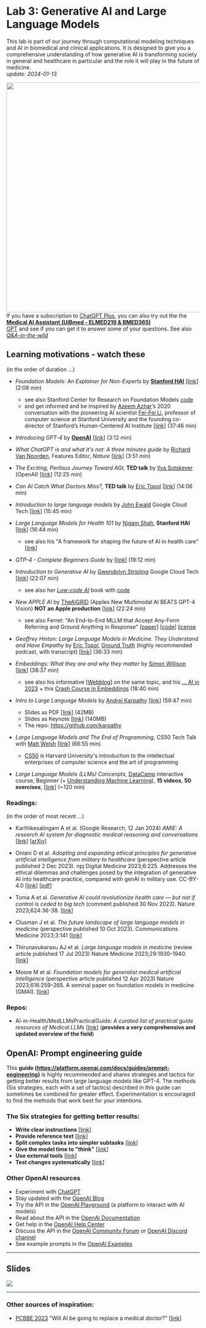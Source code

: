 # Lab 3: Generative AI and Large Language Models

This lab is part of our journey through computational modeling techniques and AI in biomedical and clinical applications. It is designed to give you a comprehensive understanding of how generative AI is transforming society in general and healthcare in particular and the role it will play in the future of medicine.<br>  _update: 2024-01-13_


<!-- ![img](../assets/GPT-MedAI.png)<br> -->
<img src="../assets/GPT-MedAI.png" width="600"><br>
If you have a subscription to [ChatGPT Plus](https://openai.com/blog/chatgpt-plus), you can also try out the the [**Medical AI Assistant (UiBmed - ELMED219 & BMED365)**](https://chat.openai.com/g/g-d90dfN17H-medical-ai-assistant-uibmed-elmed219-bmed365) <br> [GPT](https://openai.com/blog/introducing-gpts) and see if you can get it to answer some of your questions. See also [_Q&A-in-the-wild_](./Q&A-in-the-wild.md)

## Learning motivations - watch these
(in the order of duration ...)

- _Foundation Models: An Explainer for Non-Experts_ by [**Stanford HAI**](https://crfm.stanford.edu) [[link](https://youtu.be/kK3NmQT241w)] (2:08 min)
   - see also Stanford Center for Research on Foundation Models [code](https://github.com/stanford-crfm)
   - and get informed and be inspired by [Azeem Azhar](https://www.linkedin.com/in/azhar/?originalSubdomain=uk)’s 2020 conversation with the pioneering AI scientist [Fei-Fei Li](https://en.wikipedia.org/wiki/Fei-Fei_Li), professor of computer science at Stanford University and the founding co-director of Stanford’s Human-Centered AI Institute [[link](https://hbr.org/podcast/2023/11/azeems-picks-the-promise-of-ai-with-fei-fei-li)] (37:46 min)

- _Introducing GPT-4_ by [**OpenAI**](https://openai.com) [[link](https://www.youtube.com/watch?v=--khbXchTeE)] (3:12 min)

- _What ChatGPT is and what it's not: A three minutes guide_ by [Richard Van Noorden](https://www.linkedin.com/in/richard-van-noorden), Features Editor, _Nature_  [[link](https://youtu.be/f70ME-IfeMU)] (3:51 min)
  
- _The Exciting, Perilous Journey Toward AGI_, **TED talk** by [Ilya Sutskever](https://en.wikipedia.org/wiki/Ilya_Sutskever) (OpenAI) [[link](https://www.youtube.com/watch?v=SEkGLj0bwAU)] (12:25 min)

- _Can AI Catch What Doctors Miss?_,  **TED talk** by [Eric Topol](https://www.scripps.edu/faculty/topol) [[link](https://www.youtube.com/watch?v=ll5LY7wI_Xc)] (14:06 min)

- _Introduction to large language models_ by [John Ewald](https://www.linkedin.com/in/ewaldjohn) Google Cloud Tech [[link](https://www.youtube.com/watch?v=zizonToFXDs)] (15:45 min)

- _Large Language Models for Health 101_ by [Nigam Shah](https://profiles.stanford.edu/nigam-shah),  **Stanford HAI**  [[link](https://www.youtube.com/watch?v=b88FZYNJdIk)] (16:44 min)
  - see also his "A framework for shaping the future of AI in health care" [[link](https://shahlab.stanford.edu)]

- _GTP-4 - Complete Beginners Guide_ by   [[link](https://www.youtube.com/watch?v=T4GA0z6ccmo)]  (19:12 min)
  
- _Introduction to Generative AI_ by [Gwendolyn Stripling](https://www.linkedin.com/in/gwendolyn-stripling)  Google Cloud Tech [[link](https://www.youtube.com/watch?v=G2fqAlgmoPo)]   (22:07 min)
  - see also her [_Low-code AI_](https://www.amazon.com/dp/1098146824/ref=tsm_1_fb_lk) book with [code](https://github.com/maabel0712/low-code-ai)

- _New APPLE AI_ by [TheAIGRID](https://theaigrid.com)  (Apples New Multimodal AI BEATS GPT-4 Vision) **NOT an Apple production** [[link](https://youtu.be/utTtrwW9GpM)] (22:24 min)
  - see also Ferret: "An End-to-End MLLM that Accept Any-Form Referring and Ground Anything in Response" [[paper](https://arxiv.org/abs/2310.07704)] [[code](https://github.com/apple/ml-ferret)] [license](https://github.com/apple/ml-ferret/blob/main/LICENSE)

- _Geoffrey Hinton: Large Language Models in Medicine. They Understand and Have Empathy_ by [Eric Topol](https://en.wikipedia.org/wiki/Eric_Topol), [Ground Truth](https://erictopol.substack.com/about) (highly recommended podcast, with transcript)  [[link](https://erictopol.substack.com/p/geoffrey-hinton-large-language-models)] (36:33 min)

- _Embeddings: What they are and why they matter_ by [Simon Willison](https://simonwillison.net/about) [[link](https://youtu.be/ArnMdc-ICCM?si=NodSkzQ8tpLUMPnS)] (38:37 min)
  - see also his informative [[Webblog](https://simonwillison.net/2023/Oct/23/embeddings)] on the same topic, and his [... AI in 2023](https://simonwillison.net/2023/Dec/31/ai-in-2023) + this [Crash Course in Embeddings](https://youtu.be/ySus5ZS0b94?si=TeU2VNUjlSgfVT3L) (18:40 min)

- _Intro to Large Language Models_ by [Andrej Karpathy](https://en.wikipedia.org/wiki/Andrej_Karpathy) [[link](https://www.youtube.com/watch?v=zjkBMFhNj_g)] (59:47 min)

  - Slides as PDF [[link](https://drive.google.com/file/d/1pxx_ZI7O-Nwl7ZLNk5hI3WzAsTLwvNU7/view)] (42MB)
  - Slides as Keynote [[link](https://drive.google.com/file/d/1FPUpFMiCkMRKPFjhi9MAhby68MHVqe8u/view)] (140MB)
  - The repo: https://github.com/karpathy
 
- _Large Language Models and The End of Programming_, CS50 Tech Talk with [Matt Welsh](https://en.wikipedia.org/wiki/Matt_Welsh_\(computer_scientist\)) [[link](https://www.youtube.com/watch?v=JhCl-GeT4jw)]  (66:55 min)
  - [CS50](https://www.edx.org/cs50) is Harvard University's introduction to the intellectual enterprises of computer science and the art of programming

- _Large Language Models (LLMs) Concenpts_, [DataCamp](https://app.datacamp.com) interactive course, Beginner (+ [Understanding Machine Learning](https://app.datacamp.com/learn/courses/understanding-machine-learning)), **15 videos**, **50 exercises**, [[link](https://app.datacamp.com/learn/courses/large-language-models-llms-concepts)] (~120 min)

  
### Readings:
(in the order of most recent ...)

- Karthikesalingam A et al. (Google Research, 12 Jan 2024) _AMIE: A research AI system for diagnostic medical reasoning and conversations_ [[link](https://blog.research.google/2024/01/amie-research-ai-system-for-diagnostic_12.html)] [[arXiv](https://doi.org/10.48550/arXiv.2312.00164)]

- Oniani D et al. _Adopting and expanding ethical principles for generative artificial intelligence from military to healthcare_ (perspective article published 2 Dec 2023). npj Digital Medicine 2023;6:225. Addresses the ethical dilemmas and challenges posed by the integration of generative AI into healthcare practice, compared with genAI in military use. CC-BY-4.0 [[link](https://www.nature.com/articles/s41746-023-00965-x)] [[pdf](https://www.nature.com/articles/s41746-023-00965-x.pdf)]
  
- Toma A et al. _Generative AI could revolutionize health care — but not if control is ceded to big tech_ (comment published 30 Nov 2023). Nature 2023;624:36-38. [[link](https://www.nature.com/articles/d41586-023-03803-y)]

- Clusman J et al. _The future landscape of large language models in medicine_ (perspective published 10 Oct 2023). Communications Medicine 2023;3:141 [[link](https://doi.org/10.1038/s43856-023-00370-1)]
  
- Thirunavukarasu AJ et al. _Large language models in medicine_   (review article published 17 Jul 2023) Nature Medicine 2023;29:1930–1940. [[link](https://www.nature.com/articles/s41591-023-02448-8)]

- Moore M et al. _Foundation models for generalist medical artificial intelligence_ (perspective article published 12 Apr 2023) Nature 2023;616:259–265. A seminal paper on foundation models in medicine (GMAI). [[link](https://www.nature.com/articles/s41586-023-05881-4)]
  
### Repos:

- AI-in-Health/MedLLMsPracticalGuide: _A curated list of practical guide resources of Medical LLMs_ [[link](https://github.com/AI-in-Health/MedLLMsPracticalGuide)] (**provides a very comprehensive and updated overview of the field**)

## OpenAI: Prompt engineering guide

This **guide (https://platform.openai.com/docs/guides/prompt-engineering)** is highly recommended and shares strategies and tactics for getting better results from large language models like GPT-4. The methods (Six strategies, each with a set of tactics) described in this guide can sometimes be combined for greater effect. Experimentation is encouraged to find the methods that work best for your intentions.

### The Six strategies for getting better results:

- **Write clear instructions** [[link](https://platform.openai.com/docs/guides/prompt-engineering/strategy-write-clear-instructions)]
- **Provide reference text** [[link](https://platform.openai.com/docs/guides/prompt-engineering/strategy-provide-reference-text)]
- **Split complex tasks into simpler subtasks** [[link](https://platform.openai.com/docs/guides/prompt-engineering/strategy-split-complex-tasks-into-simpler-subtasks)]
- **Give the model time to "think"** [[link](https://platform.openai.com/docs/guides/prompt-engineering/strategy-give-models-time-to-think)]
- **Use external tools** [[link](https://platform.openai.com/docs/guides/prompt-engineering/strategy-use-external-tools)]
- **Test changes systematically** [[link](https://platform.openai.com/docs/guides/prompt-engineering/strategy-test-changes-systematically)]


### Other OpenAI resources

- Experiment with [ChatGPT](https://chat.openai.com)
- Stay updated with the [OpenAI Blog](https://openai.com/blog)
- Try the API in the [OpenAI Playground](https://beta.openai.com/playground) (a platform to interact with AI models)
- Read about the API in the [OpenAI Documentation](https://beta.openai.com/docs/introduction)
- Get help in the [OpenAI Help Center](https://help.openai.com/en)
- Discuss the API in the [OpenAI Community Forum](https://community.openai.com/top?period=monthly) or [OpenAI Discord channel](https://discord.com/invite/openai)
- See example prompts in the [OpenAI Examples](https://beta.openai.com/examples)

---------------

## Slides

<!--
<a href="https://docs.google.com/presentation/d/e/2PACX-1vREHZA9OSvQa2fOGGDikHF_gDZz0tzgaARVmsjXq7xjFlwDDlkmMSDEvZ5Sa9GflbTybFJLQ3IqltjR/pub?start=false&loop=false&delayms=3000"><img src="assets/lab0-slides.png"></a>
-->

<img src="assets/lab3-slides.png">


<!-- Here's a short extra video that goes through a very similar notebook to the one we use in this lab: https://www.youtube.com/watch?v=OhxUgFNnj1U. You may want to watch this as well. -->

-----
### Other sources of inspiration:

- [PCBBE 2023](https://pcbbe.p.lodz.pl) "Will AI be going to replace a medical doctor?" [[link](https://github.com/arvidl/PCBBE-2023-explore/blob/main/PCBBE_2023-PLEN-04-Debate-AL.md)]
